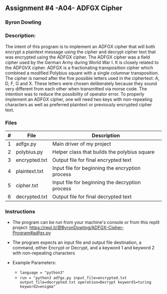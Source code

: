 ## Assignment #4 -A04- ADFGX Cipher
### Byron Dowling
### Description:

The intent of this program is to implement an ADFGX cipher that will both encrypt a plaintext message using the cipher and decrypt cipher text that was encrypted using the ADFGX cipher. The ADFGX cipher was a field cipher used by the German Army during World War I. It is closely related to the ADFGVX cipher. ADFGX is a fractionating transposition cipher which combined a modified Polybius square with a single columnar transposition. The cipher is named after the five possible letters used in the ciphertext: A, D, F, G and X. These letters were chosen deliberately because they sound very different from each other when transmitted via morse code. The intention was to reduce the possibility of operator error. To properly implement an ADFGX cipher, one will need two keys with non-repeating characters as well as preferred plaintext or previously encrypted cipher text.

### Files

|   #   | File            | Description                                        |
| :---: | --------------- | -------------------------------------------------- |
|   1   | adfgx.py        | Main driver of my project                          |
|   2   | polybius.py     | Helper class that builds the polybius square       |
|   3   | encrypted.txt   | Output file for final encrypted text               |
|   4   | plaintext.txt   | Input file for beginning the encryption process    |
|   5   | cipher.txt      | Input file for beginning the decryption process    |
|   6   | decrypted.txt   | Output file for final decrypted text               |

### Instructions

- The program can be run from your machine's console or from this replit project: https://repl.it/@ByronDowling/ADFGX-Cipher-Program#adfgx.py
- The program expects an input file and output file destination, a command, either Encrypt or Decrypt, and a keyword 1 and keyword 2 with non-repeating characters

- Example Parameters:
    - `language = "python3"`
    - `run = "python3 adfgx.py input_file=encrypted.txt output_file=decrypted.txt operation=Decrypt keyword1=turing keyword2=enigma"`
